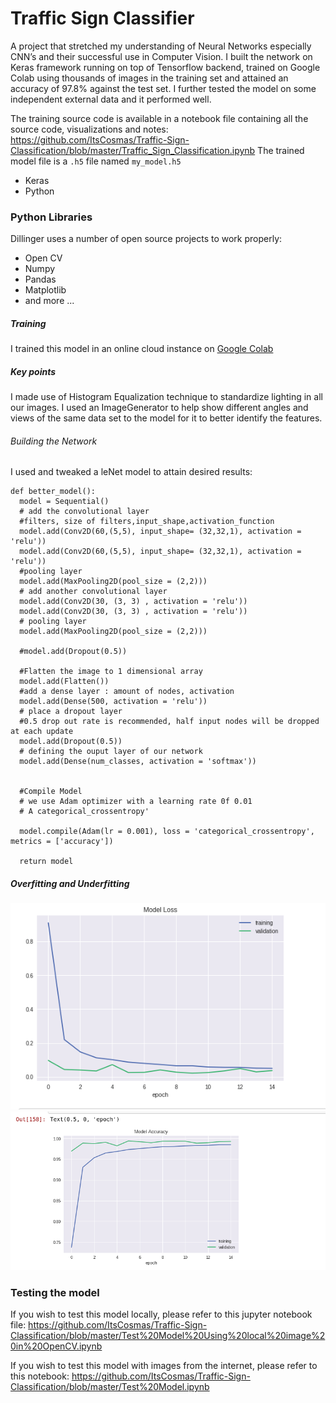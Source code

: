 # Traffic Sign Classifier

A project that stretched my understanding of Neural Networks especially CNN’s and their successful use in Computer Vision. I built the network on Keras framework running on top of Tensorflow backend, trained on Google Colab using thousands of images in the training set and attained an accuracy of 97.8% against the test set. I further tested the model on some independent external data and it performed well.

The training source code is available in a notebook file containing all the source code, visualizations and notes: https://github.com/ItsCosmas/Traffic-Sign-Classification/blob/master/Traffic_Sign_Classification.ipynb
The trained model file is a `.h5` file named `my_model.h5`

  - Keras
  - Python

### Python Libraries

Dillinger uses a number of open source projects to work properly:

* Open CV
* Numpy
* Pandas
* Matplotlib
* and more ...

##### Training
I trained this model in an online cloud instance on [Google Colab](https://colab.research.google.com/)

##### Key points
I made use of Histogram Equalization technique to standardize lighting in all our images.
I used an ImageGenerator to help show different angles and views of the same data set to the model for it to better identify the features.

###### Building the Network
I used and tweaked a leNet model to attain desired results:
```
def better_model():
  model = Sequential()
  # add the convolutional layer
  #filters, size of filters,input_shape,activation_function
  model.add(Conv2D(60,(5,5), input_shape= (32,32,1), activation = 'relu'))
  model.add(Conv2D(60,(5,5), input_shape= (32,32,1), activation = 'relu'))
  #pooling layer
  model.add(MaxPooling2D(pool_size = (2,2)))
  # add another convolutional layer
  model.add(Conv2D(30, (3, 3) , activation = 'relu'))
  model.add(Conv2D(30, (3, 3) , activation = 'relu'))
  # pooling layer
  model.add(MaxPooling2D(pool_size = (2,2)))
  
  #model.add(Dropout(0.5))
  
  #Flatten the image to 1 dimensional array
  model.add(Flatten())
  #add a dense layer : amount of nodes, activation
  model.add(Dense(500, activation = 'relu'))
  # place a dropout layer
  #0.5 drop out rate is recommended, half input nodes will be dropped at each update
  model.add(Dropout(0.5))
  # defining the ouput layer of our network
  model.add(Dense(num_classes, activation = 'softmax'))
  
  
  #Compile Model
  # we use Adam optimizer with a learning rate 0f 0.01
  # A categorical_crossentropy'
  
  model.compile(Adam(lr = 0.001), loss = 'categorical_crossentropy', metrics = ['accuracy'])
  
  return model
 ```
 ##### Overfitting and Underfitting
![Overfitting and Underfitting curve](https://github.com/ItsCosmas/Traffic-Sign-Classification/blob/master/overfitting.png) <br />
![Overfitting and Underfitting curve](https://github.com/ItsCosmas/Traffic-Sign-Classification/blob/master/underfitting.png) <br />

### Testing the model
If you wish to test this model locally, please refer to this jupyter notebook file:
https://github.com/ItsCosmas/Traffic-Sign-Classification/blob/master/Test%20Model%20Using%20local%20image%20in%20OpenCV.ipynb

If you wish to test this model with images from the internet, please refer to this  notebook:
https://github.com/ItsCosmas/Traffic-Sign-Classification/blob/master/Test%20Model.ipynb
